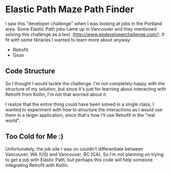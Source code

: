 # Elastic Path Maze Path Finder

I saw this "developer challenge" when I was looking at jobs in the Portland area. Some Elastic 
Path jobs came up in Vancouver and they mentioned solving this challenge as 
a test. (http://www.epdeveloperchallenge.com/). It fit with some libraries I wanted to learn more 
about anyway:
 
 * Retrofit
 * Gson
 
## Code Structure

So I thought I would tackle the challenge. I'm not completely happy with the structure of my 
solution, but since it's just for learning about interacting with Retrofit from Kotlin, I'm not 
that worried about it. 

I realize that the entire thing could have been solved in a single class; I wanted to 
experiment with how to structure the interactions as I would use them in a larger application, 
since that's how I'll use Retrofit in the "real world".

## Too Cold for Me :)

Unfortunately, the job site I was on couldn't differentiate between Vancouver, WA (US) and 
Vancouver, BC (CA). So I'm not planning on trying to get a job with Elastic Path, but perhaps 
this code will help someone integrating Retrofit with Kotlin. 
